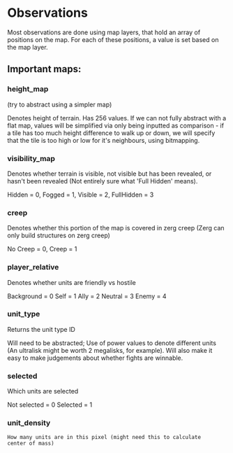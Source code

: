 # Observations

Most observations are done using map layers, that hold an array of positions on the map. For each of these positions, a value is set based on the map layer.

## Important maps: 

### height\_map 
  
  (try to abstract using a simpler map)
   
  Denotes height of terrain. Has 256 values. If we can not fully abstract with 
   a flat map, values will be simplified via only being inputted as comparison -   if a tile has too much height difference to walk up or down, we will specify    that the tile is too high or low for it's neighbours, using bitmapping. 

### visibility\_map 
   
  Denotes whether terrain is visible, not visible but has been revealed, or 
   hasn't been revealed (Not entirely sure what 'Full Hidden' means).
   
  Hidden = 0,
  Fogged = 1,
  Visible = 2,
  FullHidden = 3 

### creep
   
 Denotes whether this portion of the map is covered in zerg creep (Zerg can 
   only build structures on zerg creep)
   
 No Creep = 0,
 Creep = 1

### player\_relative

 Denotes whether units are friendly vs hostile
 
 Background = 0
 Self = 1
 Ally = 2
 Neutral = 3
 Enemy = 4

### unit\_type 
 
 Returns the unit type ID

 Will need to be abstracted; Use of power values to denote different units 
   (An ultralisk might be worth 2 megalisks, for example). Will also make it 
   easy to make judgements about whether fights are winnable. 

### selected 

 Which units are selected

   Not selected = 0
   Selected = 1

### unit\_density 
    How many units are in this pixel (might need this to calculate 
    center of mass)
  



